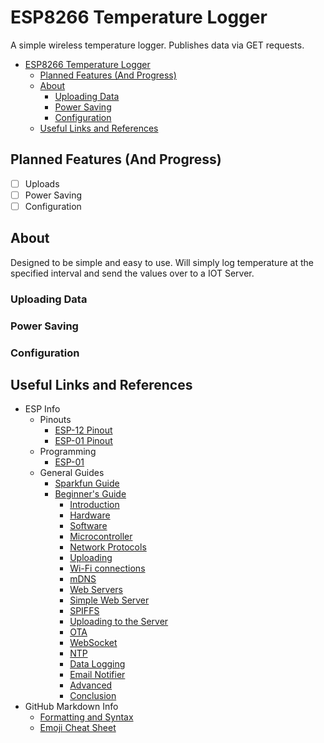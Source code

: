 # ESP8266 Temperature Logger
A simple wireless temperature logger. Publishes data via GET requests.

- [ESP8266 Temperature Logger](#esp8266-temperature-logger)
    - [Planned Features (And Progress)](#planned-features-and-progress)
    - [About](#about)
        - [Uploading Data](#uploading-data)
        - [Power Saving](#power-saving)
        - [Configuration](#configuration)
    - [Useful Links and References](#useful-links-and-references)

## Planned Features (And Progress)
 - [ ] Uploads
 - [ ] Power Saving
 - [ ] Configuration

## About
Designed to be simple and easy to use. Will simply log temperature at the specified interval and send the values over to a IOT Server.

### Uploading Data

### Power Saving

### Configuration


## Useful Links and References
- ESP Info
    - Pinouts
        - [ESP-12 Pinout](https://esp8266.github.io/Arduino/versions/2.0.0/doc/esp12.png)
        - [ESP-01 Pinout](https://os.mbed.com/media/uploads/sschocke/esp8266-pinout_etch_copper_top.png)
    - Programming
        - [ESP-01](https://os.mbed.com/users/sschocke/code/WiFiLamp/wiki/Updating-ESP8266-Firmware)
    - General Guides
        - [Sparkfun Guide](https://learn.sparkfun.com/tutorials/esp8266-thing-hookup-guide/using-the-arduino-addon)
        - [Beginner's Guide](https://github.com/tttapa/ESP8266)
            - [Introduction](https://tttapa.github.io/ESP8266/Chap01%20-%20ESP8266.html)
            - [Hardware](https://tttapa.github.io/ESP8266/Chap02%20-%20Hardware.html)
            - [Software](https://tttapa.github.io/ESP8266/Chap03%20-%20Software.html)
            - [Microcontroller](https://tttapa.github.io/ESP8266/Chap04%20-%20Microcontroller.html)
            - [Network Protocols](https://tttapa.github.io/ESP8266/Chap05%20-%20Network%20Protocols.html)
            - [Uploading](https://tttapa.github.io/ESP8266/Chap06%20-%20Uploading.html)
            - [Wi-Fi connections](https://tttapa.github.io/ESP8266/Chap07%20-%20Wi-Fi%20Connections.html)
            - [mDNS](https://tttapa.github.io/ESP8266/Chap08%20-%20mDNS.html)
            - [Web Servers](https://tttapa.github.io/ESP8266/Chap09%20-%20Web%20Server.html)
            - [Simple Web Server](https://tttapa.github.io/ESP8266/Chap10%20-%20Simple%20Web%20Server.html)
            - [SPIFFS](https://tttapa.github.io/ESP8266/Chap11%20-%20SPIFFS.html)
            - [Uploading to the Server](https://tttapa.github.io/ESP8266/Chap12%20-%20Uploading%20to%20Server.html)
            - [OTA](https://tttapa.github.io/ESP8266/Chap13%20-%20OTA.html)
            - [WebSocket](https://tttapa.github.io/ESP8266/Chap14%20-%20WebSocket.html)
            - [NTP](https://tttapa.github.io/ESP8266/Chap15%20-%20NTP.html)
            - [Data Logging](https://tttapa.github.io/ESP8266/Chap16%20-%20Data%20Logging.html)
            - [Email Notifier](https://tttapa.github.io/ESP8266/Chap17%20-%20Email%20Notifier.html)
            - [Advanced](https://tttapa.github.io/ESP8266/Chap18%20-%20Advanced.html)
            - [Conclusion](https://tttapa.github.io/ESP8266/Chap19%20-%20In%20Conclusion.html)
- GitHub Markdown Info
    - [Formatting and Syntax](https://help.github.com/articles/basic-writing-and-formatting-syntax/)
    - [Emoji Cheat Sheet](https://www.webpagefx.com/tools/emoji-cheat-sheet/)